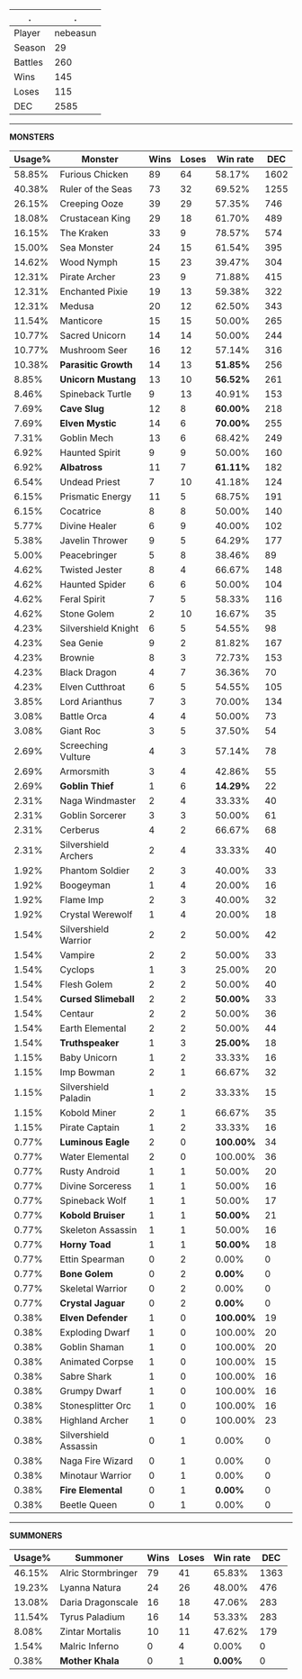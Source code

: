 .|.
|-|-
Player|nebeasun
Season|29
Battles|260
Wins|145
Loses|115
DEC|2585

---
**MONSTERS**

Usage%|Monster|Wins|Loses|Win rate|DEC|
-|-|-|-|-|-|
58.85%|Furious Chicken|89|64|58.17%|1602|
40.38%|Ruler of the Seas|73|32|69.52%|1255|
26.15%|Creeping Ooze|39|29|57.35%|746|
18.08%|Crustacean King|29|18|61.70%|489|
16.15%|The Kraken|33|9|78.57%|574|
15.00%|Sea Monster|24|15|61.54%|395|
14.62%|Wood Nymph|15|23|39.47%|304|
12.31%|Pirate Archer|23|9|71.88%|415|
12.31%|Enchanted Pixie|19|13|59.38%|322|
12.31%|Medusa|20|12|62.50%|343|
11.54%|Manticore|15|15|50.00%|265|
10.77%|Sacred Unicorn|14|14|50.00%|244|
10.77%|Mushroom Seer|16|12|57.14%|316|
10.38%|**Parasitic Growth**|14|13|**51.85%**|256|
8.85%|**Unicorn Mustang**|13|10|**56.52%**|261|
8.46%|Spineback Turtle|9|13|40.91%|153|
7.69%|**Cave Slug**|12|8|**60.00%**|218|
7.69%|**Elven Mystic**|14|6|**70.00%**|255|
7.31%|Goblin Mech|13|6|68.42%|249|
6.92%|Haunted Spirit|9|9|50.00%|160|
6.92%|**Albatross**|11|7|**61.11%**|182|
6.54%|Undead Priest|7|10|41.18%|124|
6.15%|Prismatic Energy|11|5|68.75%|191|
6.15%|Cocatrice|8|8|50.00%|140|
5.77%|Divine Healer|6|9|40.00%|102|
5.38%|Javelin Thrower|9|5|64.29%|177|
5.00%|Peacebringer|5|8|38.46%|89|
4.62%|Twisted Jester|8|4|66.67%|148|
4.62%|Haunted Spider|6|6|50.00%|104|
4.62%|Feral Spirit|7|5|58.33%|116|
4.62%|Stone Golem|2|10|16.67%|35|
4.23%|Silvershield Knight|6|5|54.55%|98|
4.23%|Sea Genie|9|2|81.82%|167|
4.23%|Brownie|8|3|72.73%|153|
4.23%|Black Dragon|4|7|36.36%|70|
4.23%|Elven Cutthroat|6|5|54.55%|105|
3.85%|Lord Arianthus|7|3|70.00%|134|
3.08%|Battle Orca|4|4|50.00%|73|
3.08%|Giant Roc|3|5|37.50%|54|
2.69%|Screeching Vulture|4|3|57.14%|78|
2.69%|Armorsmith|3|4|42.86%|55|
2.69%|**Goblin Thief**|1|6|**14.29%**|22|
2.31%|Naga Windmaster|2|4|33.33%|40|
2.31%|Goblin Sorcerer|3|3|50.00%|61|
2.31%|Cerberus|4|2|66.67%|68|
2.31%|Silvershield Archers|2|4|33.33%|40|
1.92%|Phantom Soldier|2|3|40.00%|33|
1.92%|Boogeyman|1|4|20.00%|16|
1.92%|Flame Imp|2|3|40.00%|32|
1.92%|Crystal Werewolf|1|4|20.00%|18|
1.54%|Silvershield Warrior|2|2|50.00%|42|
1.54%|Vampire|2|2|50.00%|33|
1.54%|Cyclops|1|3|25.00%|20|
1.54%|Flesh Golem|2|2|50.00%|40|
1.54%|**Cursed Slimeball**|2|2|**50.00%**|33|
1.54%|Centaur|2|2|50.00%|36|
1.54%|Earth Elemental|2|2|50.00%|44|
1.54%|**Truthspeaker**|1|3|**25.00%**|18|
1.15%|Baby Unicorn|1|2|33.33%|16|
1.15%|Imp Bowman|2|1|66.67%|32|
1.15%|Silvershield Paladin|1|2|33.33%|15|
1.15%|Kobold Miner|2|1|66.67%|35|
1.15%|Pirate Captain|1|2|33.33%|16|
0.77%|**Luminous Eagle**|2|0|**100.00%**|34|
0.77%|Water Elemental|2|0|100.00%|36|
0.77%|Rusty Android|1|1|50.00%|20|
0.77%|Divine Sorceress|1|1|50.00%|16|
0.77%|Spineback Wolf|1|1|50.00%|17|
0.77%|**Kobold Bruiser**|1|1|**50.00%**|21|
0.77%|Skeleton Assassin|1|1|50.00%|16|
0.77%|**Horny Toad**|1|1|**50.00%**|18|
0.77%|Ettin Spearman|0|2|0.00%|0|
0.77%|**Bone Golem**|0|2|**0.00%**|0|
0.77%|Skeletal Warrior|0|2|0.00%|0|
0.77%|**Crystal Jaguar**|0|2|**0.00%**|0|
0.38%|**Elven Defender**|1|0|**100.00%**|19|
0.38%|Exploding Dwarf|1|0|100.00%|20|
0.38%|Goblin Shaman|1|0|100.00%|20|
0.38%|Animated Corpse|1|0|100.00%|15|
0.38%|Sabre Shark|1|0|100.00%|16|
0.38%|Grumpy Dwarf|1|0|100.00%|16|
0.38%|Stonesplitter Orc|1|0|100.00%|16|
0.38%|Highland Archer|1|0|100.00%|23|
0.38%|Silvershield Assassin|0|1|0.00%|0|
0.38%|Naga Fire Wizard|0|1|0.00%|0|
0.38%|Minotaur Warrior|0|1|0.00%|0|
0.38%|**Fire Elemental**|0|1|**0.00%**|0|
0.38%|Beetle Queen|0|1|0.00%|0|

---
**SUMMONERS**

Usage%|Summoner|Wins|Loses|Win rate|DEC|
-|-|-|-|-|-|
46.15%|Alric Stormbringer|79|41|65.83%|1363|
19.23%|Lyanna Natura|24|26|48.00%|476|
13.08%|Daria Dragonscale|16|18|47.06%|283|
11.54%|Tyrus Paladium|16|14|53.33%|283|
8.08%|Zintar Mortalis|10|11|47.62%|179|
1.54%|Malric Inferno|0|4|0.00%|0|
0.38%|**Mother Khala**|0|1|**0.00%**|0|
